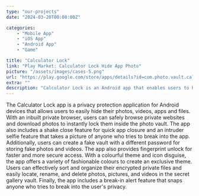 ```yaml
---
type: "our-projects"
date: "2024-03-20T00:00:00Z"

categories: 
    - "Mobile App"
    - "iOS App"
    - "Android App"
    - "Game"

title: "Calculator Lock"
link: "Play Market: Calculator Lock Hide App Photo"
picture: "/assets/images/cases-5.png"
url: "https://play.google.com/store/apps/details?id=com.photo.vault.calculator"
extra: ""
description: "Calculator Lock is an Android app that enables users to hide photos, videos, apps and files using a disguised calculator icon for added privacy."
---
```

The Calculator Lock app is a privacy protection application for Android devices that allows users to easily hide their photos, videos, apps and files. With an inbuilt private browser, users can safely browse private websites and download photos to instantly lock them inside the photo vault. The app also includes a shake close feature for quick app closure and an intruder selfie feature that takes a picture of anyone who tries to break into the app. Additionally, users can create a fake vault with a different password for storing fake photos and videos. The app also provides fingerprint unlock for faster and more secure access. With a colourful theme and icon disguise, the app offers a variety of fashionable colours to create an exclusive theme. Users can effectively sort and organize their encrypted private files and easily locate, rename, and delete photos, pictures, and videos in the secret gallery vault. Finally, the app includes a break-in alert feature that snaps anyone who tries to break into the user's privacy.
